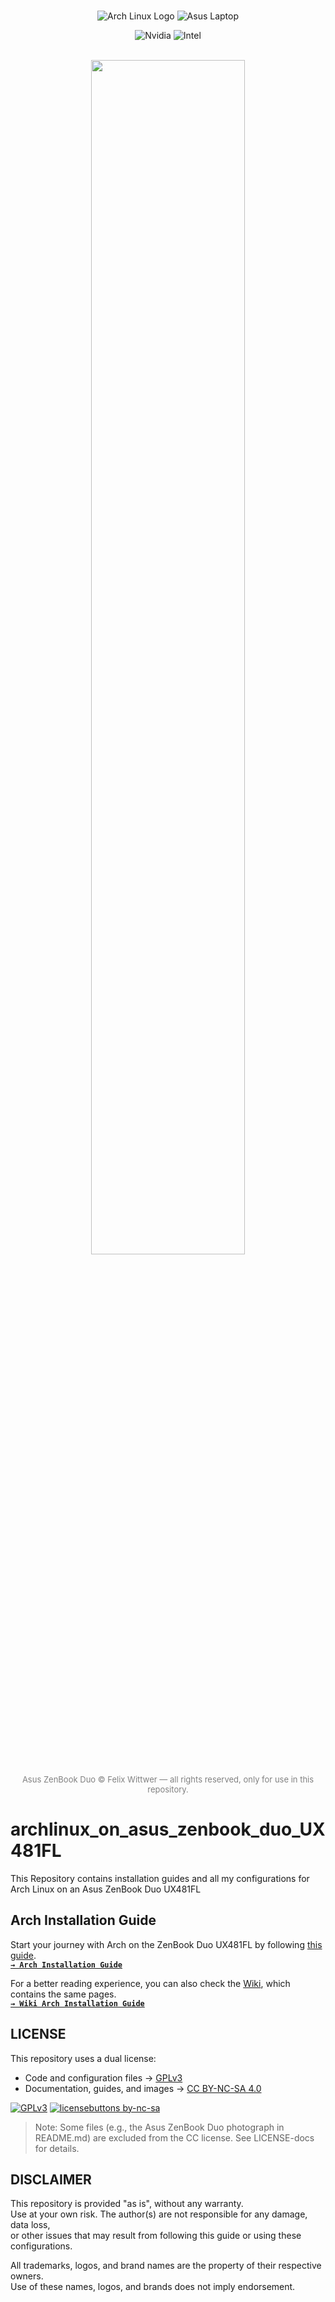 <br>
<div align="center">
  
  ![Arch Linux Logo](https://img.shields.io/badge/Arch_Linux-1793D1?style=for-the-badge&logo=arch-linux&logoColor=white)
  ![Asus Laptop](https://img.shields.io/badge/asus-000000?style=for-the-badge&logo=asus&logoColor=white)

  ![Nvidia](https://img.shields.io/badge/NVIDIA-GeForce®%20MX250-76B900?style=for-the-badge&logo=nvidia&logoColor=white)
  ![Intel](https://img.shields.io/badge/Intel-Core_i5_10210U-0071C5?style=for-the-badge&logo=intel&logoColor=white)

  <br>

  <img src="assets/Asus_ZenBook_Duo.png" style="width: 70%">
  <p style="font-size: small; color: gray;">
    Asus ZenBook Duo © Felix Wittwer — all rights reserved, only for use in this repository.
  </p>

</div>

# archlinux_on_asus_zenbook_duo_UX481FL
This Repository contains installation guides and all my configurations for Arch Linux on an Asus ZenBook Duo UX481FL 

## Arch Installation Guide

Start your journey with Arch on the ZenBook Duo UX481FL by following [this guide](/arch_installation/README.md).  
[**`→ Arch Installation Guide`**](/arch_installation/README.md)

For a better reading experience, you can also check the [Wiki](https://github.com/felixwittwer/archlinux_on_asus_zenbook_duo_UX481FL/wiki), which contains the same pages.  
[**`→ Wiki Arch Installation Guide`**](https://github.com/felixwittwer/archlinux_on_asus_zenbook_duo_UX481FL/wiki)

## LICENSE

This repository uses a dual license:

- Code and configuration files → [GPLv3](LICENSE)
- Documentation, guides, and images → [CC BY-NC-SA 4.0](LICENSE-docs)  

[![GPLv3](https://img.shields.io/badge/GPL--3.0-red?style=for-the-badge)](LICENSE)
[![licensebuttons by-nc-sa](https://img.shields.io/badge/CC--BY--NC--SA--4.0-lightgrey?style=for-the-badge)](LICENSE-docs)

> Note: Some files (e.g., the Asus ZenBook Duo photograph in README.md) are excluded from the CC license. See LICENSE-docs for details.

## DISCLAIMER

This repository is provided "as is", without any warranty.  
Use at your own risk. The author(s) are not responsible for any damage, data loss,  
or other issues that may result from following this guide or using these configurations.

All trademarks, logos, and brand names are the property of their respective owners.  
Use of these names, logos, and brands does not imply endorsement.
